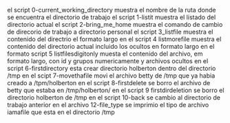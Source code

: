 el script 0-current_working_directory muestra el nombre de la ruta donde se encuentra el directorio de trabajo
el script 1-listit muestra el listado del directorio actual
el script 2-bring_me_home muestra el comando de cambio de direcorio de trabajo a directorio personal
el script 3_listfile muestra el contenido del directrio el formato largo
en el script 4 listmorefile muestra el contenido del directorio actual incluido los ocultos en formato largo
en el formato script 5 listfilesdigitonly muesta el contenido del archivo, em formato largo, con id y grupos numericamente y archivos ocultos
en el script 6-firstdirectory esta crear directorio holberton dentro del directorio /tmp
en el scipt 7-movethafile movi el archivo betty de /tmp que ya habia creado a /tpm/holberton
en el script 8-firstdelete se borro el archivo de betty que estaba en /tmp/holberton/
en el script 9 firstdirdeletion se  borro el directorio holberton de /tmp
en el script 10-back se cambio al directorio de trabajo anterior
en el archivo 12-file_type se imprimio el tipo de archivo iamafile que esta en el directorio /tmp
